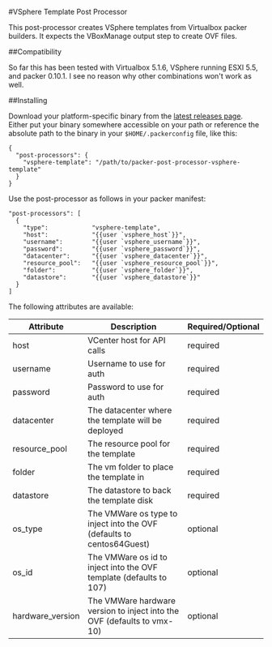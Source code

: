 #VSphere Template Post Processor

This post-processor creates VSphere templates from Virtualbox packer builders. It expects the VBoxManage
output step to create OVF files.

##Compatibility

So far this has been tested with Virtualbox 5.1.6, VSphere running ESXI 5.5, and packer 0.10.1. I see no
reason why other combinations won't work as well.

##Installing

Download your platform-specific binary from the [latest releases page](https://github.com/andrewstucki/packer-post-processor-vsphere-template/releases/latest). Either
put your binary somewhere accessible on your path or reference the absolute path to the binary in
your `$HOME/.packerconfig` file, like this:

    {
      "post-processors": {
        "vsphere-template": "/path/to/packer-post-processor-vsphere-template"
      }
    }

Use the post-processor as follows in your packer manifest:

    "post-processors": [
      {
        "type":            "vsphere-template",
        "host":            "{{user `vsphere_host`}}",
        "username":        "{{user `vsphere_username`}}",
        "password":        "{{user `vsphere_password`}}",
        "datacenter":      "{{user `vsphere_datacenter`}}",
        "resource_pool":   "{{user `vsphere_resource_pool`}}",
        "folder":          "{{user `vsphere_folder`}}",
        "datastore":       "{{user `vsphere_datastore`}}"
      }
    ]

The following attributes are available:

| Attribute        | Description                                                             | Required/Optional |
| ---------------- | ----------------------------------------------------------------------- | ----------------- |
| host             | VCenter host for API calls                                              | required          |
| username         | Username to use for auth                                                | required          |
| password         | Password to use for auth                                                | required          |
| datacenter       | The datacenter where the template will be deployed                      | required          |
| resource_pool    | The resource pool for the template                                      | required          |
| folder           | The vm folder to place the template in                                  | required          |
| datastore        | The datastore to back the template disk                                 | required          |
| os_type          | The VMWare os type to inject into the OVF (defaults to centos64Guest)   | optional          |
| os_id            | The VMWare os id to inject into the OVF template (defaults to 107)      | optional          |
| hardware_version | The VMWare hardware version to inject into the OVF (defaults to vmx-10) | optional          |
